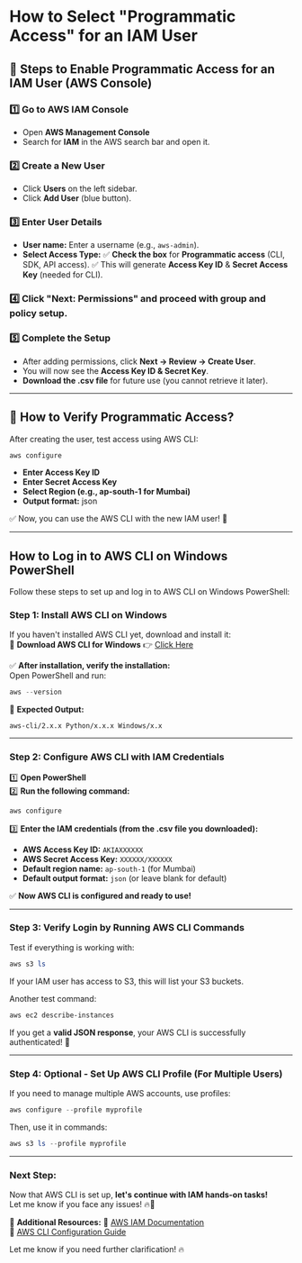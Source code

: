 # How to Select "Programmatic Access" for an IAM User

## 🚀 **Steps to Enable Programmatic Access for an IAM User (AWS Console)**

### 1️⃣ **Go to AWS IAM Console**
- Open **AWS Management Console**
- Search for **IAM** in the AWS search bar and open it.

### 2️⃣ **Create a New User**
- Click **Users** on the left sidebar.
- Click **Add User** (blue button).

### 3️⃣ **Enter User Details**
- **User name:** Enter a username (e.g., `aws-admin`).
- **Select Access Type:**
  ✅ **Check the box** for **Programmatic access** (CLI, SDK, API access).
  ✅ This will generate **Access Key ID** & **Secret Access Key** (needed for CLI).

### 4️⃣ **Click "Next: Permissions"** and proceed with group and policy setup.

### 5️⃣ **Complete the Setup**
- After adding permissions, click **Next → Review → Create User**.
- You will now see the **Access Key ID & Secret Key**.
- **Download the .csv file** for future use (you cannot retrieve it later).

---

## 🔹 **How to Verify Programmatic Access?**
After creating the user, test access using AWS CLI:
```bash
aws configure
```
- **Enter Access Key ID**
- **Enter Secret Access Key**
- **Select Region (e.g., ap-south-1 for Mumbai)**
- **Output format:** json

✅ Now, you can use the AWS CLI with the new IAM user! 🚀

---

## **How to Log in to AWS CLI on Windows PowerShell**  

Follow these steps to set up and log in to AWS CLI on Windows PowerShell:  

### **Step 1: Install AWS CLI on Windows**  
If you haven't installed AWS CLI yet, download and install it:  
🔹 **Download AWS CLI for Windows** 👉 [Click Here](https://awscli.amazonaws.com/AWSCLIV2.msi)  

✅ **After installation, verify the installation:**  
Open PowerShell and run:  
```powershell
aws --version
```
📌 **Expected Output:**  
```
aws-cli/2.x.x Python/x.x.x Windows/x.x
```

---

### **Step 2: Configure AWS CLI with IAM Credentials**  
1️⃣ **Open PowerShell**  
2️⃣ **Run the following command:**  
```powershell
aws configure
```
3️⃣ **Enter the IAM credentials (from the .csv file you downloaded):**  
   - **AWS Access Key ID:** `AKIAXXXXXX`  
   - **AWS Secret Access Key:** `XXXXXX/XXXXXX`  
   - **Default region name:** `ap-south-1` (for Mumbai)  
   - **Default output format:** `json` (or leave blank for default)  

✅ **Now AWS CLI is configured and ready to use!**  

---

### **Step 3: Verify Login by Running AWS CLI Commands**  
Test if everything is working with:  
```powershell
aws s3 ls
```
If your IAM user has access to S3, this will list your S3 buckets.  

Another test command:  
```powershell
aws ec2 describe-instances
```
If you get a **valid JSON response**, your AWS CLI is successfully authenticated! 🚀  

---

### **Step 4: Optional - Set Up AWS CLI Profile (For Multiple Users)**  
If you need to manage multiple AWS accounts, use profiles:  
```powershell
aws configure --profile myprofile
```
Then, use it in commands:  
```powershell
aws s3 ls --profile myprofile
```

---

### **Next Step:**  
Now that AWS CLI is set up, **let's continue with IAM hands-on tasks!**  
Let me know if you face any issues! 🔥🚀  

🔗 **Additional Resources:**
📘 [AWS IAM Documentation](https://docs.aws.amazon.com/IAM/latest/UserGuide/)  
📘 [AWS CLI Configuration Guide](https://docs.aws.amazon.com/cli/latest/userguide/cli-configure-files.html)  

Let me know if you need further clarification! 🔥

